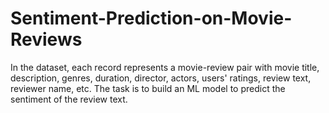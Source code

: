 # Sentiment-Prediction-on-Movie-Reviews
In the dataset, each record represents a movie-review pair with movie title, description, genres, duration, director, actors, users' ratings, review text, reviewer name, etc. The task is to build an ML model to predict the sentiment of the review text.
